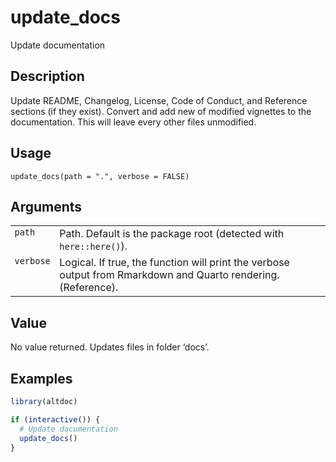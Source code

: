 
# update_docs

Update documentation

## Description

Update README, Changelog, License, Code of Conduct, and Reference
sections (if they exist). Convert and add new of modified vignettes to
the documentation. This will leave every other files unmodified.

## Usage

<pre><code class='language-R'>update_docs(path = ".", verbose = FALSE)
</code></pre>

## Arguments

<table>
<tr>
<td style="white-space: nowrap; font-family: monospace; vertical-align: top">
<code id="update_docs_:_path">path</code>
</td>
<td>
Path. Default is the package root (detected with
<code>here::here()</code>).
</td>
</tr>
<tr>
<td style="white-space: nowrap; font-family: monospace; vertical-align: top">
<code id="update_docs_:_verbose">verbose</code>
</td>
<td>
Logical. If true, the function will print the verbose output from
Rmarkdown and Quarto rendering. (Reference).
</td>
</tr>
</table>

## Value

No value returned. Updates files in folder ‘docs’.

## Examples

``` r
library(altdoc)

if (interactive()) {
  # Update documentation
  update_docs()
}
```
